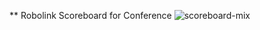 ** Robolink Scoreboard for Conference
![scoreboard-mix](https://github.com/green-study/demo/assets/70996958/e9e0863e-cc46-422a-92fd-a0ffe9860e7f)
